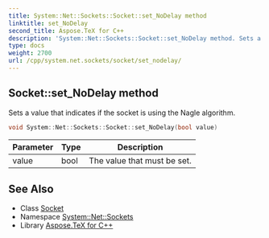 ```yaml
---
title: System::Net::Sockets::Socket::set_NoDelay method
linktitle: set_NoDelay
second_title: Aspose.TeX for C++
description: 'System::Net::Sockets::Socket::set_NoDelay method. Sets a value that indicates if the socket is using the Nagle algorithm in C++.'
type: docs
weight: 2700
url: /cpp/system.net.sockets/socket/set_nodelay/
---
```

## Socket::set_NoDelay method


Sets a value that indicates if the socket is using the Nagle algorithm.

```cpp
void System::Net::Sockets::Socket::set_NoDelay(bool value)
```


| Parameter | Type | Description |
| --- | --- | --- |
| value | bool | The value that must be set. |

## See Also

* Class [Socket](../)
* Namespace [System::Net::Sockets](../../)
* Library [Aspose.TeX for C++](../../../)
